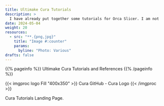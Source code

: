 ```yaml
---
title: Ultimake Cura Tutorials
description: >
  I have already put together some tutorials for Orca Slicer. I am not going to work on creating tutorials for Ultimaker Cura.
date: 2024-05-04
weight: 20
resources:
  - src: "**.{png,jpg}"
    title: "Image #:counter"
    params:
      byline: "Photo: Various"
drafts: false
---
```


{{% pageinfo %}}
Ultimake Cura Tutorials and References
{{% /pageinfo %}}

{{< imgproc logo Fill "400x350" >}}
Cura GitHub - Cura Logo
{{< /imgproc >}}

Cura Tutorials Landing Page.
